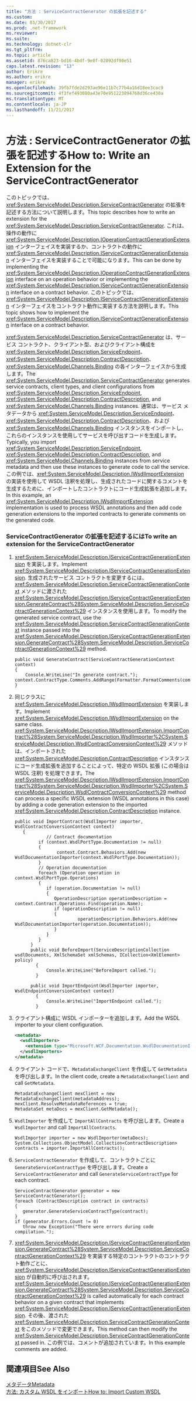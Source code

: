 ```yaml
---
title: "方法 : ServiceContractGenerator の拡張を記述する"
ms.custom: 
ms.date: 03/30/2017
ms.prod: .net-framework
ms.reviewer: 
ms.suite: 
ms.technology: dotnet-clr
ms.tgt_pltfrm: 
ms.topic: article
ms.assetid: 876ca823-bd16-4bdf-9e0f-02092df90e51
caps.latest.revision: "13"
author: Erikre
ms.author: erikre
manager: erikre
ms.openlocfilehash: 39fb7fde2d293ae96e11b7c77b4a16d18ee3cac9
ms.sourcegitcommit: 4f3fef493080a43e70e951223894768d36ce430a
ms.translationtype: MT
ms.contentlocale: ja-JP
ms.lasthandoff: 11/21/2017
---
```

# <a name="how-to-write-an-extension-for-the-servicecontractgenerator"></a><span data-ttu-id="dc2df-102">方法 : ServiceContractGenerator の拡張を記述する</span><span class="sxs-lookup"><span data-stu-id="dc2df-102">How to: Write an Extension for the ServiceContractGenerator</span></span>
<span data-ttu-id="dc2df-103">このトピックでは、<xref:System.ServiceModel.Description.ServiceContractGenerator> の拡張を記述する方法について説明します。</span><span class="sxs-lookup"><span data-stu-id="dc2df-103">This topic describes how to write an extension for the <xref:System.ServiceModel.Description.ServiceContractGenerator>.</span></span> <span data-ttu-id="dc2df-104">これは、操作の動作に <xref:System.ServiceModel.Description.IOperationContractGenerationExtension> インターフェイスを実装するか、コントラクトの動作に <xref:System.ServiceModel.Description.IServiceContractGenerationExtension> インターフェイスを実装することで可能になります。</span><span class="sxs-lookup"><span data-stu-id="dc2df-104">This can be done by implementing the <xref:System.ServiceModel.Description.IOperationContractGenerationExtension> interface on an operation behavior or implementing the <xref:System.ServiceModel.Description.IServiceContractGenerationExtension> interface on a contract behavior.</span></span> <span data-ttu-id="dc2df-105">このトピックでは、<xref:System.ServiceModel.Description.IServiceContractGenerationExtension> インターフェイスをコントラクト動作に実装する方法を説明します。</span><span class="sxs-lookup"><span data-stu-id="dc2df-105">This topic shows how to implement the <xref:System.ServiceModel.Description.IServiceContractGenerationExtension> interface on a contract behavior.</span></span>  
  
 <span data-ttu-id="dc2df-106"><xref:System.ServiceModel.Description.ServiceContractGenerator> は、サービス コントラクト、クライアント型、およびクライアント構成を <xref:System.ServiceModel.Description.ServiceEndpoint>、<xref:System.ServiceModel.Description.ContractDescription>、<xref:System.ServiceModel.Channels.Binding> の各インターフェイスから生成します。</span><span class="sxs-lookup"><span data-stu-id="dc2df-106">The <xref:System.ServiceModel.Description.ServiceContractGenerator> generates service contracts, client types, and client configurations from <xref:System.ServiceModel.Description.ServiceEndpoint>, <xref:System.ServiceModel.Description.ContractDescription>, and <xref:System.ServiceModel.Channels.Binding> instances.</span></span> <span data-ttu-id="dc2df-107">通常は、サービス メタデータから <xref:System.ServiceModel.Description.ServiceEndpoint>、<xref:System.ServiceModel.Description.ContractDescription>、および <xref:System.ServiceModel.Channels.Binding> インスタンスをインポートし、これらのインスタンスを使用してサービスを呼び出すコードを生成します。</span><span class="sxs-lookup"><span data-stu-id="dc2df-107">Typically, you import <xref:System.ServiceModel.Description.ServiceEndpoint>, <xref:System.ServiceModel.Description.ContractDescription>, and <xref:System.ServiceModel.Channels.Binding> instances from service metadata and then use these instances to generate code to call the service.</span></span> <span data-ttu-id="dc2df-108">この例では、<xref:System.ServiceModel.Description.IWsdlImportExtension> の実装を使用して WSDL 注釈を処理し、生成されたコードに関するコメントを生成するために、インポートしたコントラクトにコード生成拡張を追加します。</span><span class="sxs-lookup"><span data-stu-id="dc2df-108">In this example, an <xref:System.ServiceModel.Description.IWsdlImportExtension> implementation is used to process WSDL annotations and then add code generation extensions to the imported contracts to generate comments on the generated code.</span></span>  
  
### <a name="to-write-an-extension-for-the-servicecontractgenerator"></a><span data-ttu-id="dc2df-109">ServiceContractGenerator の拡張を記述するには</span><span class="sxs-lookup"><span data-stu-id="dc2df-109">To write an extension for the ServiceContractGenerator</span></span>  
  
1.  <span data-ttu-id="dc2df-110"><xref:System.ServiceModel.Description.IServiceContractGenerationExtension> を実装します。</span><span class="sxs-lookup"><span data-stu-id="dc2df-110">Implement <xref:System.ServiceModel.Description.IServiceContractGenerationExtension>.</span></span> <span data-ttu-id="dc2df-111">生成されたサービス コントラクトを変更するには、<xref:System.ServiceModel.Description.ServiceContractGenerationContext> メソッドに渡された <xref:System.ServiceModel.Description.IServiceContractGenerationExtension.GenerateContract%28System.ServiceModel.Description.ServiceContractGenerationContext%29> インスタンスを使用します。</span><span class="sxs-lookup"><span data-stu-id="dc2df-111">To modify the generated service contract, use the <xref:System.ServiceModel.Description.ServiceContractGenerationContext> instance passed into the <xref:System.ServiceModel.Description.IServiceContractGenerationExtension.GenerateContract%28System.ServiceModel.Description.ServiceContractGenerationContext%29> method.</span></span>  
  
    ```  
    public void GenerateContract(ServiceContractGenerationContext context)  
    {  
        Console.WriteLine("In generate contract.");  
    context.ContractType.Comments.AddRange(Formatter.FormatComments(commentText));  
    }  
    ```  
  
2.  <span data-ttu-id="dc2df-112">同じクラスに <xref:System.ServiceModel.Description.IWsdlImportExtension> を実装します。</span><span class="sxs-lookup"><span data-stu-id="dc2df-112">Implement <xref:System.ServiceModel.Description.IWsdlImportExtension> on the same class.</span></span> <span data-ttu-id="dc2df-113"><xref:System.ServiceModel.Description.IWsdlImportExtension.ImportContract%28System.ServiceModel.Description.WsdlImporter%2CSystem.ServiceModel.Description.WsdlContractConversionContext%29> メソッドは、インポートされた <xref:System.ServiceModel.Description.ContractDescription> インスタンスにコード生成拡張を追加することによって、特定の WSDL 拡張 (この場合は WSDL 注釈) を処理できます。</span><span class="sxs-lookup"><span data-stu-id="dc2df-113">The <xref:System.ServiceModel.Description.IWsdlImportExtension.ImportContract%28System.ServiceModel.Description.WsdlImporter%2CSystem.ServiceModel.Description.WsdlContractConversionContext%29> method can process a specific WSDL extension (WSDL annotations in this case) by adding a code generation extension to the imported <xref:System.ServiceModel.Description.ContractDescription> instance.</span></span>  
  
    ```  
    public void ImportContract(WsdlImporter importer, WsdlContractConversionContext context)  
       {  
                // Contract documentation  
             if (context.WsdlPortType.Documentation != null)  
             {  
                    context.Contract.Behaviors.Add(new WsdlDocumentationImporter(context.WsdlPortType.Documentation));  
             }  
             // Operation documentation  
             foreach (Operation operation in context.WsdlPortType.Operations)  
             {  
                if (operation.Documentation != null)  
                {  
                   OperationDescription operationDescription = context.Contract.Operations.Find(operation.Name);  
                   if (operationDescription != null)  
                   {  
                            operationDescription.Behaviors.Add(new WsdlDocumentationImporter(operation.Documentation));  
                   }  
                }  
             }  
          }  
          public void BeforeImport(ServiceDescriptionCollection wsdlDocuments, XmlSchemaSet xmlSchemas, ICollection<XmlElement> policy)   
            {  
                Console.WriteLine("BeforeImport called.");  
            }  
  
          public void ImportEndpoint(WsdlImporter importer, WsdlEndpointConversionContext context)   
            {  
                Console.WriteLine("ImportEndpoint called.");  
            }  
    ```  
  
3.  <span data-ttu-id="dc2df-114">クライアント構成に WSDL インポーターを追加します。</span><span class="sxs-lookup"><span data-stu-id="dc2df-114">Add the WSDL importer to your client configuration.</span></span>  
  
    ```xml  
    <metadata>  
      <wsdlImporters>  
        <extension type="Microsoft.WCF.Documentation.WsdlDocumentationImporter, WsdlDocumentation" />  
      </wsdlImporters>  
    </metadata>  
    ```  
  
4.  <span data-ttu-id="dc2df-115">クライアント コードで、`MetadataExchangeClient` を作成して `GetMetadata` を呼び出します。</span><span class="sxs-lookup"><span data-stu-id="dc2df-115">In the client code, create a `MetadataExchangeClient` and call `GetMetadata`.</span></span>  
  
    ```  
    MetadataExchangeClient mexClient = new MetadataExchangeClient(metadataAddress);  
    mexClient.ResolveMetadataReferences = true;  
    MetadataSet metaDocs = mexClient.GetMetadata();  
    ```  
  
5.  <span data-ttu-id="dc2df-116">`WsdlImporter` を作成して `ImportAllContracts` を呼び出します。</span><span class="sxs-lookup"><span data-stu-id="dc2df-116">Create a `WsdlImporter` and call `ImportAllContracts`.</span></span>  
  
    ```  
    WsdlImporter importer = new WsdlImporter(metaDocs);            System.Collections.ObjectModel.Collection<ContractDescription> contracts = importer.ImportAllContracts();  
    ```  
  
6.  <span data-ttu-id="dc2df-117">`ServiceContractGenerator` を作成して、コントラクトごとに `GenerateServiceContractType` を呼び出します。</span><span class="sxs-lookup"><span data-stu-id="dc2df-117">Create a `ServiceContractGenerator` and call `GenerateServiceContractType` for each contract.</span></span>  
  
    ```  
    ServiceContractGenerator generator = new ServiceContractGenerator();  
    foreach (ContractDescription contract in contracts)  
    {  
       generator.GenerateServiceContractType(contract);  
    }  
    if (generator.Errors.Count != 0)  
       throw new Exception("There were errors during code compilation.");  
    ```  
  
7.  <span data-ttu-id="dc2df-118"><xref:System.ServiceModel.Description.IServiceContractGenerationExtension.GenerateContract%28System.ServiceModel.Description.ServiceContractGenerationContext%29> を実装する特定のコントラクトのコントラクト動作ごとに、<xref:System.ServiceModel.Description.IServiceContractGenerationExtension> が自動的に呼び出されます。</span><span class="sxs-lookup"><span data-stu-id="dc2df-118"><xref:System.ServiceModel.Description.IServiceContractGenerationExtension.GenerateContract%28System.ServiceModel.Description.ServiceContractGenerationContext%29> is called automatically for each contract behavior on a given contract that implements <xref:System.ServiceModel.Description.IServiceContractGenerationExtension>.</span></span> <span data-ttu-id="dc2df-119">その後、渡された <xref:System.ServiceModel.Description.ServiceContractGenerationContext> をこのメソッドで変更できます。</span><span class="sxs-lookup"><span data-stu-id="dc2df-119">This method can then modify the <xref:System.ServiceModel.Description.ServiceContractGenerationContext> passed in.</span></span> <span data-ttu-id="dc2df-120">この例では、コメントが追加されています。</span><span class="sxs-lookup"><span data-stu-id="dc2df-120">In this example comments are added.</span></span>  
  
## <a name="see-also"></a><span data-ttu-id="dc2df-121">関連項目</span><span class="sxs-lookup"><span data-stu-id="dc2df-121">See Also</span></span>  
 [<span data-ttu-id="dc2df-122">メタデータ</span><span class="sxs-lookup"><span data-stu-id="dc2df-122">Metadata</span></span>](../../../../docs/framework/wcf/feature-details/metadata.md)  
 [<span data-ttu-id="dc2df-123">方法: カスタム WSDL をインポート</span><span class="sxs-lookup"><span data-stu-id="dc2df-123">How to: Import Custom WSDL</span></span>](../../../../docs/framework/wcf/extending/how-to-import-custom-wsdl.md)
